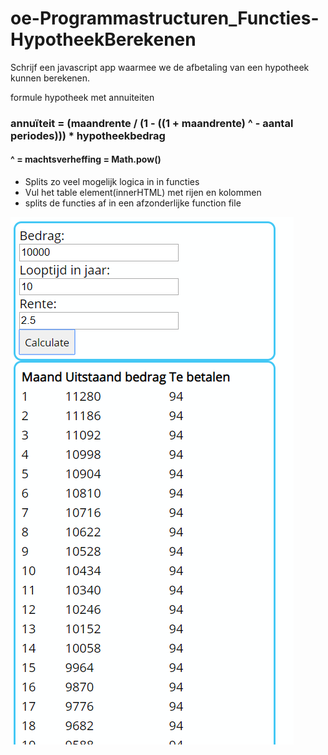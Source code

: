 # oe-Programmastructuren_Functies-HypotheekBerekenen
Schrijf een javascript app waarmee we de afbetaling van een hypotheek kunnen berekenen. <br>

formule hypotheek met annuiteiten
### annuïteit = (maandrente / (1 - ((1 + maandrente) ^ - aantal periodes))) * hypotheekbedrag
#### ^ = machtsverheffing = Math.pow()
* Splits zo veel mogelijk logica in in functies
* Vul het table element(innerHTML) met rijen en kolommen
* splits de functies af in een afzonderlijke function file

![Voorbeeld](img/voorbeeld.png)
